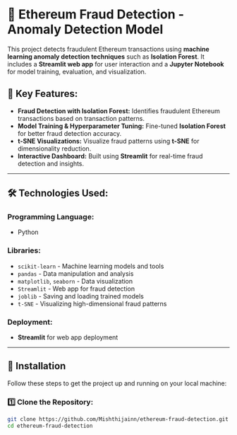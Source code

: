 # 🚀 Ethereum Fraud Detection - Anomaly Detection Model

This project detects fraudulent Ethereum transactions using **machine learning anomaly detection techniques** such as **Isolation Forest**. It includes a **Streamlit web app** for user interaction and a **Jupyter Notebook** for model training, evaluation, and visualization.

## 📌 Key Features:
- **Fraud Detection with Isolation Forest:** Identifies fraudulent Ethereum transactions based on transaction patterns.
- **Model Training & Hyperparameter Tuning:** Fine-tuned **Isolation Forest** for better fraud detection accuracy.
- **t-SNE Visualizations:** Visualize fraud patterns using **t-SNE** for dimensionality reduction.
- **Interactive Dashboard:** Built using **Streamlit** for real-time fraud detection and insights.

---

## 🛠️ Technologies Used:
### **Programming Language:**  
- Python  

### **Libraries:**
- `scikit-learn` - Machine learning models and tools  
- `pandas` - Data manipulation and analysis  
- `matplotlib`, `seaborn` - Data visualization  
- `Streamlit` - Web app for fraud detection  
- `joblib` - Saving and loading trained models  
- `t-SNE` - Visualizing high-dimensional fraud patterns  

### **Deployment:**
- **Streamlit** for web app deployment  

---

## 🔧 Installation
Follow these steps to get the project up and running on your local machine:

### 1️⃣ Clone the Repository:
```bash
git clone https://github.com/Mishthijainn/ethereum-fraud-detection.git
cd ethereum-fraud-detection
